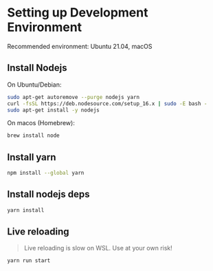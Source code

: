 # Setting up Development Environment

Recommended environment: Ubuntu 21.04, macOS

## Install Nodejs

On Ubuntu/Debian:

```sh
sudo apt-get autoremove --purge nodejs yarn
curl -fsSL https://deb.nodesource.com/setup_16.x | sudo -E bash -
sudo apt-get install -y nodejs
```

On macos (Homebrew):

```sh
brew install node
```

## Install yarn

```sh
npm install --global yarn
```

## Install nodejs deps

```sh
yarn install
```

## Live reloading

> Live reloading is slow on WSL. Use at your own risk!

```sh
yarn run start
```
